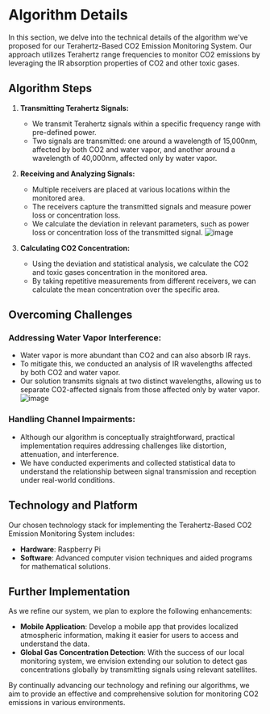 # Algorithm Details

In this section, we delve into the technical details of the algorithm we've proposed for our Terahertz-Based CO2 Emission Monitoring System. Our approach utilizes Terahertz range frequencies to monitor CO2 emissions by leveraging the IR absorption properties of CO2 and other toxic gases.

## Algorithm Steps

1. **Transmitting Terahertz Signals:**
   - We transmit Terahertz signals within a specific frequency range with pre-defined power.
   - Two signals are transmitted: one around a wavelength of 15,000nm, affected by both CO2 and water vapor, and another around a wavelength of 40,000nm, affected only by water vapor.

2. **Receiving and Analyzing Signals:**
   - Multiple receivers are placed at various locations within the monitored area.
   - The receivers capture the transmitted signals and measure power loss or concentration loss.
   - We calculate the deviation in relevant parameters, such as power loss or concentration loss of the transmitted signal.
     ![image](https://github.com/RavinduMPK/Carbon-Emission-Monitoring-and-Controlling-System/assets/68577937/76951eff-3035-49c2-94c5-6a2e2388a58e)


3. **Calculating CO2 Concentration:**
   - Using the deviation and statistical analysis, we calculate the CO2 and toxic gases concentration in the monitored area.
   - By taking repetitive measurements from different receivers, we can calculate the mean concentration over the specific area.

## Overcoming Challenges

### Addressing Water Vapor Interference:
- Water vapor is more abundant than CO2 and can also absorb IR rays.
- To mitigate this, we conducted an analysis of IR wavelengths affected by both CO2 and water vapor.
- Our solution transmits signals at two distinct wavelengths, allowing us to separate CO2-affected signals from those affected only by water vapor.
  ![image](https://github.com/RavinduMPK/Carbon-Emission-Monitoring-and-Controlling-System/assets/68577937/f4f8c16d-5bb7-4ce0-a151-88a5326f82a1)


### Handling Channel Impairments:
- Although our algorithm is conceptually straightforward, practical implementation requires addressing challenges like distortion, attenuation, and interference.
- We have conducted experiments and collected statistical data to understand the relationship between signal transmission and reception under real-world conditions.

## Technology and Platform

Our chosen technology stack for implementing the Terahertz-Based CO2 Emission Monitoring System includes:

- **Hardware**: Raspberry Pi
- **Software**: Advanced computer vision techniques and aided programs for mathematical solutions.

## Further Implementation

As we refine our system, we plan to explore the following enhancements:

- **Mobile Application**: Develop a mobile app that provides localized atmospheric information, making it easier for users to access and understand the data.
- **Global Gas Concentration Detection**: With the success of our local monitoring system, we envision extending our solution to detect gas concentrations globally by transmitting signals using relevant satellites.

By continually advancing our technology and refining our algorithms, we aim to provide an effective and comprehensive solution for monitoring CO2 emissions in various environments.


